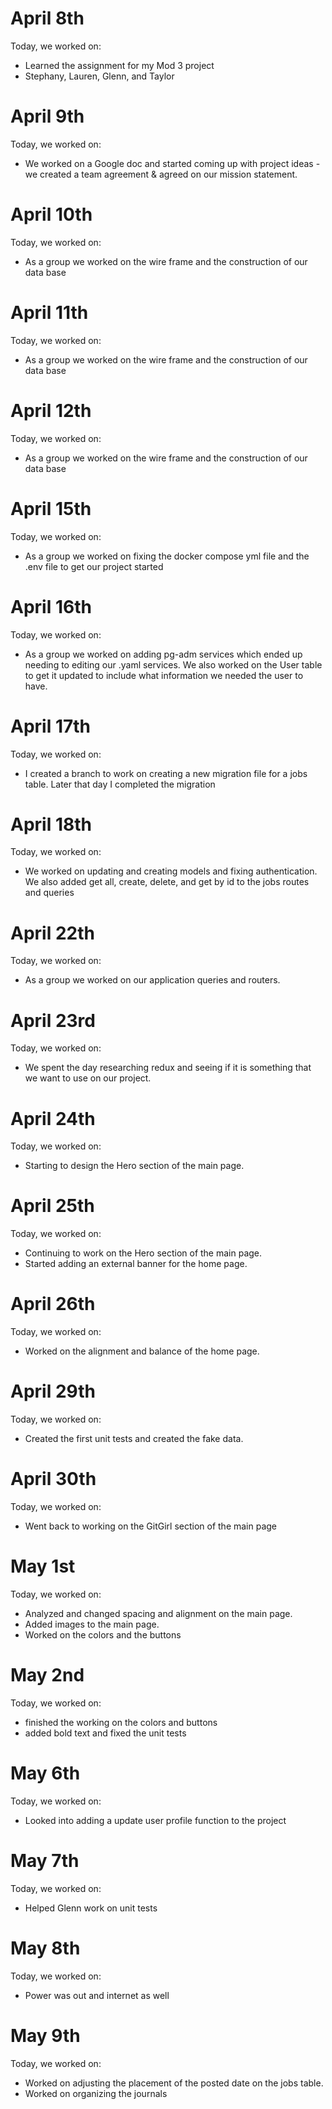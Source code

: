 # April 8th

Today, we worked on:

- Learned the assignment for my Mod 3 project
- Stephany, Lauren, Glenn, and Taylor
# April 9th

Today, we worked on:

- We worked on a Google doc and started coming up with project ideas 
-we created a team agreement & agreed on our mission statement.
# April 10th

Today, we worked on:

- As a group we worked on the wire frame and the construction of our data base
# April 11th

Today, we worked on:

- As a group we worked on the wire frame and the construction of our data base
# April 12th

Today, we worked on:

- As a group we worked on the wire frame and the construction of our data base
# April 15th

Today, we worked on:

- As a group we worked on fixing the docker compose yml file and the .env file to get our project started
# April 16th

Today, we worked on:

- As a group we worked on adding pg-adm services which ended up needing to editing our .yaml services. We also worked on the User table to get it updated to include what information we needed the user to have. 
# April 17th

Today, we worked on:

- I created a branch to work on creating a new migration file for a jobs table. Later that day I completed the migration
# April 18th

Today, we worked on:

- We worked on updating and creating models and fixing authentication. We also added get all, create, delete, and get by id to the jobs routes and queries
# April 22th

Today, we worked on:

- As a group we worked on our application queries and routers.
# April 23rd

Today, we worked on:

- We spent the day researching redux and seeing if it is something that we want to use on our project.
# April 24th

Today, we worked on:

- Starting to design the Hero section of the main page.
# April 25th

Today, we worked on:

- Continuing to work on the Hero section of the main page.
- Started adding an external banner for the home page.
# April 26th

Today, we worked on:

- Worked on the alignment and balance of the home page.
# April 29th

Today, we worked on:

- Created the first unit tests and created the fake data.
# April 30th

Today, we worked on:

- Went back to working on the GitGirl section of the main page
# May 1st

Today, we worked on:

- Analyzed and changed spacing and alignment on the main page. 
- Added images to the main page. 
- Worked on the colors and the buttons
# May 2nd

Today, we worked on:

- finished the working on the colors and buttons
- added bold text and fixed the unit tests
# May 6th

Today, we worked on:

- Looked into adding a update user profile function to the project
# May 7th

Today, we worked on:

- Helped Glenn work on unit tests
# May 8th

Today, we worked on:

- Power was out and internet as well
# May 9th

Today, we worked on:

- Worked on adjusting the placement of the posted date on the jobs table.
- Worked on organizing the journals